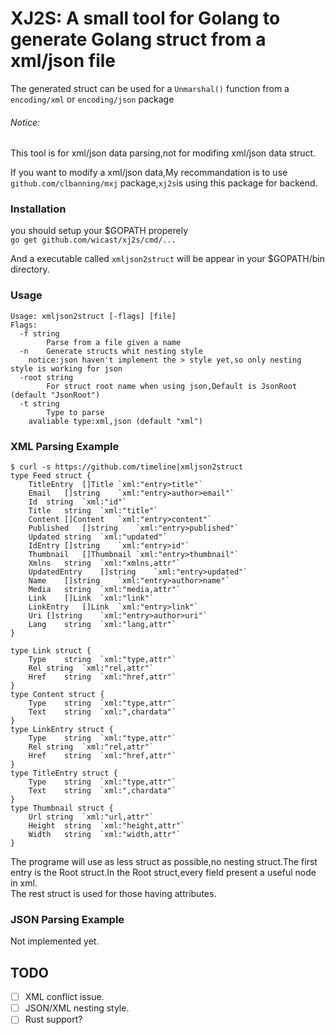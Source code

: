 # XJ2S: A small tool for Golang to generate Golang struct from a xml/json file

The generated struct can be used for a `Unmarshal()` function from a `encoding/xml` or `encoding/json` package

###### Notice:
This tool is for xml/json data parsing,not for modifing xml/json data struct.

If you want to modify a xml/json data,My recommandation is to use `github.com/clbanning/mxj` package,`xj2s`is using this package for backend.

### Installation
you should setup your $GOPATH properely  
`go get github.com/wicast/xj2s/cmd/...`

And a executable called `xmljson2struct` will be appear in your $GOPATH/bin directory.

### Usage
```
Usage: xmljson2struct [-flags] [file]
Flags:
  -f string
    	Parse from a file given a name
  -n	Generate structs whit nesting style
	notice:json haven't implement the > style yet,so only nesting style is working for json
  -root string
    	For struct root name when using json,Default is JsonRoot (default "JsonRoot")
  -t string
    	Type to parse
	avaliable type:xml,json (default "xml")
```

### XML Parsing Example
```
$ curl -s https://github.com/timeline|xmljson2struct 
type Feed struct {
	TitleEntry	[]Title	`xml:"entry>title"`
	Email	[]string	`xml:"entry>author>email"`
	Id	string	`xml:"id"`
	Title	string	`xml:"title"`
	Content	[]Content	`xml:"entry>content"`
	Published	[]string	`xml:"entry>published"`
	Updated	string	`xml:"updated"`
	IdEntry	[]string	`xml:"entry>id"`
	Thumbnail	[]Thumbnail	`xml:"entry>thumbnail"`
	Xmlns	string	`xml:"xmlns,attr"`
	UpdatedEntry	[]string	`xml:"entry>updated"`
	Name	[]string	`xml:"entry>author>name"`
	Media	string	`xml:"media,attr"`
	Link	[]Link	`xml:"link"`
	LinkEntry	[]Link	`xml:"entry>link"`
	Uri	[]string	`xml:"entry>author>uri"`
	Lang	string	`xml:"lang,attr"`
}

type Link struct {
	Type	string	`xml:"type,attr"`
	Rel	string	`xml:"rel,attr"`
	Href	string	`xml:"href,attr"`
}
type Content struct {
	Type	string	`xml:"type,attr"`
	Text	string	`xml:",chardata"`
}
type LinkEntry struct {
	Type	string	`xml:"type,attr"`
	Rel	string	`xml:"rel,attr"`
	Href	string	`xml:"href,attr"`
}
type TitleEntry struct {
	Type	string	`xml:"type,attr"`
	Text	string	`xml:",chardata"`
}
type Thumbnail struct {
	Url	string	`xml:"url,attr"`
	Height	string	`xml:"height,attr"`
	Width	string	`xml:"width,attr"`
}
```

The programe will use as less struct as possible,no nesting struct.The first entry is the Root struct.In the Root struct,every field present a useful node in xml.  
The rest struct is used for those having attributes.

### JSON Parsing Example
Not implemented yet.


## TODO
- [ ] XML conflict issue.
- [ ] JSON/XML nesting style.
- [ ] Rust support?
